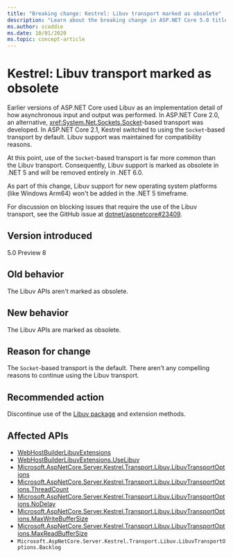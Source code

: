 ```yaml
---
title: "Breaking change: Kestrel: Libuv transport marked as obsolete"
description: "Learn about the breaking change in ASP.NET Core 5.0 titled Kestrel: Libuv transport marked as obsolete"
ms.author: scaddie
ms.date: 10/01/2020
ms.topic: concept-article
---
```

# Kestrel: Libuv transport marked as obsolete

Earlier versions of ASP.NET Core used Libuv as an implementation detail of how asynchronous input and output was performed. In ASP.NET Core 2.0, an alternative, <xref:System.Net.Sockets.Socket>-based transport was developed. In ASP.NET Core 2.1, Kestrel switched to using the `Socket`-based transport by default. Libuv support was maintained for compatibility reasons.

At this point, use of the `Socket`-based transport is far more common than the Libuv transport. Consequently, Libuv support is marked as obsolete in .NET 5 and will be removed entirely in .NET 6.0.

As part of this change, Libuv support for new operating system platforms (like Windows Arm64) won't be added in the .NET 5 timeframe.

For discussion on blocking issues that require the use of the Libuv transport, see the GitHub issue at [dotnet/aspnetcore#23409](https://github.com/dotnet/aspnetcore/issues/23409).

## Version introduced

5.0 Preview 8

## Old behavior

The Libuv APIs aren't marked as obsolete.

## New behavior

The Libuv APIs are marked as obsolete.

## Reason for change

The `Socket`-based transport is the default. There aren't any compelling reasons to continue using the Libuv transport.

## Recommended action

Discontinue use of the [Libuv package](https://www.nuget.org/packages/Libuv) and extension methods.

## Affected APIs

- [WebHostBuilderLibuvExtensions](/dotnet/api/microsoft.aspnetcore.hosting.webhostbuilderlibuvextensions?view=aspnetcore-3.0&preserve-view=false)
- [WebHostBuilderLibuvExtensions.UseLibuv](/dotnet/api/microsoft.aspnetcore.hosting.webhostbuilderlibuvextensions.uselibuv?view=aspnetcore-3.0&preserve-view=false)
- [Microsoft.AspNetCore.Server.Kestrel.Transport.Libuv.LibuvTransportOptions](/dotnet/api/microsoft.aspnetcore.server.kestrel.transport.libuv.libuvtransportoptions?view=aspnetcore-3.0&preserve-view=false)
- [Microsoft.AspNetCore.Server.Kestrel.Transport.Libuv.LibuvTransportOptions.ThreadCount](/dotnet/api/microsoft.aspnetcore.server.kestrel.transport.libuv.libuvtransportoptions.threadcount?view=aspnetcore-3.0&preserve-view=false)
- [Microsoft.AspNetCore.Server.Kestrel.Transport.Libuv.LibuvTransportOptions.NoDelay](/dotnet/api/microsoft.aspnetcore.server.kestrel.transport.libuv.libuvtransportoptions.nodelay?view=aspnetcore-3.0&preserve-view=false)
- [Microsoft.AspNetCore.Server.Kestrel.Transport.Libuv.LibuvTransportOptions.MaxWriteBufferSize](/dotnet/api/microsoft.aspnetcore.server.kestrel.transport.libuv.libuvtransportoptions.maxwritebuffersize?view=aspnetcore-3.0&preserve-view=false)
- [Microsoft.AspNetCore.Server.Kestrel.Transport.Libuv.LibuvTransportOptions.MaxReadBufferSize](/dotnet/api/microsoft.aspnetcore.server.kestrel.transport.libuv.libuvtransportoptions.maxreadbuffersize?view=aspnetcore-3.0&preserve-view=false)
- `Microsoft.AspNetCore.Server.Kestrel.Transport.Libuv.LibuvTransportOptions.Backlog`

<!--

### Category

ASP.NET Core

### Affected APIs

- `T:Microsoft.AspNetCore.Hosting.WebHostBuilderLibuvExtensions`
- `Overload:Microsoft.AspNetCore.Hosting.WebHostBuilderLibuvExtensions.UseLibuv`
- `T:Microsoft.AspNetCore.Server.Kestrel.Transport.Libuv.LibuvTransportOptions`
- `P:Microsoft.AspNetCore.Server.Kestrel.Transport.Libuv.LibuvTransportOptions.ThreadCount`
- `P:Microsoft.AspNetCore.Server.Kestrel.Transport.Libuv.LibuvTransportOptions.NoDelay`
- `P:Microsoft.AspNetCore.Server.Kestrel.Transport.Libuv.LibuvTransportOptions.MaxWriteBufferSize`
- `P:Microsoft.AspNetCore.Server.Kestrel.Transport.Libuv.LibuvTransportOptions.MaxReadBufferSize`
- `P:Microsoft.AspNetCore.Server.Kestrel.Transport.Libuv.LibuvTransportOptions.Backlog`

-->
